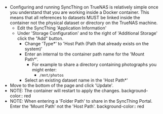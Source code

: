 - Configuring and running SyncThing on TrueNAS is relatively simple once you understand that you are working inside a Docker container.  This means that all references to datasets MUST be linked inside the container not the physical dataset or directory on the TrueNAS machine.
	- Edit the SyncThing 'Application Information'
	- Under 'Storage Configuration' and to the right of 'Additional Storage' click the "Add" button.
		- Change 'Type*' to 'Host Path (Path that already exists on the system)'
		- Enter an internal to the container path name for the 'Mount Path*'.
			- For example to share a directory containing photographs you might enter:
				- ``/mnt/photos``
		- Select an existing dataset name in the 'Host Path*'
- Move to the bottom of the page and click 'Update'.
- NOTE: The container will restart to apply the changes.
  background-color:: red
- NOTE: When entering a 'Folder Path' to share in the SyncThing Portal. Enter the 'Mount Path' not the 'Host Path'.
  background-color:: red